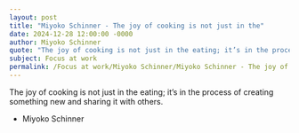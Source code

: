 ```yaml
---
layout: post
title: "Miyoko Schinner - The joy of cooking is not just in the"
date: 2024-12-28 12:00:00 -0000
author: Miyoko Schinner
quote: "The joy of cooking is not just in the eating; it’s in the process of creating something new and sharing it with others."
subject: Focus at work
permalink: /Focus at work/Miyoko Schinner/Miyoko Schinner - The joy of cooking is not just in the
---
```


The joy of cooking is not just in the eating; it’s in the process of creating something new and sharing it with others.

- Miyoko Schinner
